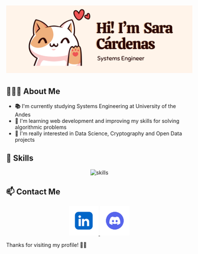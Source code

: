 

<div align="center">
    <img alt="banner" style="margin-bottom:5px;" src="assets/banner.png"/>
</div>

## **👩🏻‍💻** About Me

- **📚** I'm currently studying Systems Engineering at University of the Andes
- 🌱 I'm learning web development and improving my skills for solving algorithmic problems
- 🤔 I'm really interested in Data Science, Cryptography and Open Data projects

## 🚀 Skills

<div align="center">
  <img src="https://skillicons.dev/icons?i=python,java,html,css,bootstrap,ts,js,postgres,spring,mongodb" alt="skills"> 
</div>

## 📫 Contact Me

<div align="center">
  <a href="https://www.linkedin.com/in/sariswis/" target="_blank">
    <img alt="LinkedIn" height="80" width="80" src="assets/linkedin.png"/>
  </a>
<a href="https://discord.com/users/928665060031737886" target="_blank">
    <img alt="Discord" height="80" width="80" src="assets/discord.png"/>
  </a>
</div>

Thanks for visiting my profile! **🫶🏻**
